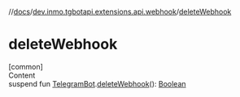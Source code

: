 //[docs](../../index.md)/[dev.inmo.tgbotapi.extensions.api.webhook](index.md)/[deleteWebhook](delete-webhook.md)



# deleteWebhook  
[common]  
Content  
suspend fun [TelegramBot](../dev.inmo.tgbotapi.bot/index.md#%5Bdev.inmo.tgbotapi.bot%2FTelegramBot%2F%2F%2FPointingToDeclaration%2F%5D%2FClasslikes%2F625018081).[deleteWebhook](delete-webhook.md)(): [Boolean](https://kotlinlang.org/api/latest/jvm/stdlib/kotlin/-boolean/index.html)  



